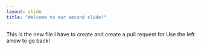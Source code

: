 ```yaml
---
layout: slide
title: "Welcome to our second slide!"
---
```

This is the new file I have to create and create a pull request for
Use the left arrow to go back!
